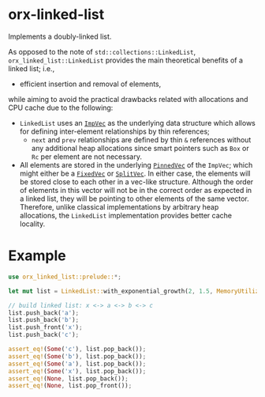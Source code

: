# orx-linked-list

Implements a doubly-linked list.

As opposed to the note of `std::collections::LinkedList`, `orx_linked_list::LinkedList` provides the main theoretical benefits of a linked list; i.e.,
 
* efficient insertion and removal of elements,
 
while aiming to avoid the practical drawbacks related with allocations and CPU cache due to the following:

* `LinkedList` uses an [`ImpVec`](https://crates.io/crates/orx-imp-vec) as the underlying data structure which allows for defining inter-element relationships by thin references;
    * `next` and `prev` relationships are defined by thin `&` references without any additional heap allocations since smart pointers such as `Box` or `Rc` per element are not necessary.
* All elements are stored in the underlying [`PinnedVec`](https://crates.io/crates/orx-pinned-vec) of the `ImpVec`; which might either be a [`FixedVec`](https://crates.io/crates/orx-fixed-vec) or [`SplitVec`](https://crates.io/crates/orx-split-vec). In either case, the elements will be stored close to each other in a vec-like structure. Although the order of elements in this vector will not be in the correct order as expected in a linked list, they will be pointing to other elements of the same vector. Therefore, unlike classical implementations by arbitrary heap allocations, the `LinkedList` implementation provides better cache locality.

# Example

```rust
use orx_linked_list::prelude::*;

let mut list = LinkedList::with_exponential_growth(2, 1.5, MemoryUtilization::default());

// build linked list: x <-> a <-> b <-> c
list.push_back('a');
list.push_back('b');
list.push_front('x');
list.push_back('c');

assert_eq!(Some('c'), list.pop_back());
assert_eq!(Some('b'), list.pop_back());
assert_eq!(Some('a'), list.pop_back());
assert_eq!(Some('x'), list.pop_back());
assert_eq!(None, list.pop_back());
assert_eq!(None, list.pop_front());
```